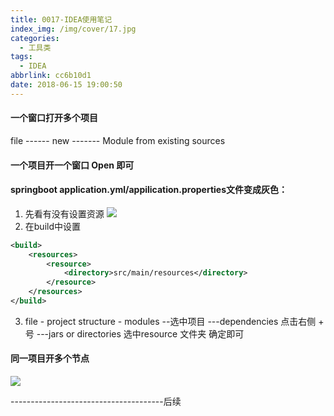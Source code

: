```yaml
---
title: 0017-IDEA使用笔记
index_img: /img/cover/17.jpg
categories:
  - 工具类
tags:
  - IDEA
abbrlink: cc6b10d1
date: 2018-06-15 19:00:50
---
```

#### 一个窗口打开多个项目
file ------ new ------- Module from existing sources

#### 一个项目开一个窗口  Open 即可

#### springboot application.yml/appilication.properties文件变成灰色：

1. 先看有没有设置资源
![](1.png)
2. 在build中设置
```xml
<build>
    <resources>
        <resource>
            <directory>src/main/resources</directory>
        </resource>
    </resources>
</build>
```
3. file - project structure - modules --选中项目 ---dependencies  点击右侧 + 号  ---jars or directories  选中resource 文件夹   确定即可

#### 同一项目开多个节点

![](2.png)





--------------------------------------后续